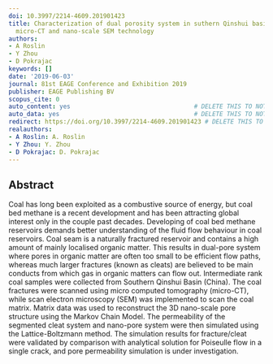 ```yaml
---
doi: 10.3997/2214-4609.201901423
title: Characterization of dual porosity system in suthern Qinshui basin coal with
  micro-CT and nano-scale SEM technology
authors:
- A Roslin
- Y Zhou
- D Pokrajac
keywords: []
date: '2019-06-03'
journal: 81st EAGE Conference and Exhibition 2019
publisher: EAGE Publishing BV
scopus_cite: 0
auto_content: yes                                  # DELETE THIS TO NOT AUTO GENERATE CONTENT
auto_data: yes                                     # DELETE THIS TO NOT AUTO GENERATE METADATA
redirect: https://doi.org/10.3997/2214-4609.201901423 # DELETE THIS TO NOT REDIRECT
realauthors:
- A Roslin: A. Roslin
- Y Zhou: Y. Zhou
- D Pokrajac: D. Pokrajac
---
```



## Abstract
Coal has long been exploited as a combustive source of energy, but coal bed methane is a recent development and has been attracting global interest only in the couple past decades. Developing of coal bed methane reservoirs demands better understanding of the fluid flow behaviour in coal reservoirs. Coal seam is a naturally fractured reservoir and contains a high amount of mainly localised organic matter. This results in dual-pore system where pores in organic matter are often too small to be efficient flow paths, whereas much larger fractures (known as cleats) are believed to be main conducts from which gas in organic matters can flow out. Intermediate rank coal samples were collected from Southern Qinshui Basin (China). The coal fractures were scanned using micro computed tomography (micro-CT), while scan electron microscopy (SEM) was implemented to scan the coal matrix. Matrix data was used to reconstruct the 3D nano-scale pore structure using the Markov Chain Model. The permeability of the segmented cleat system and nano-pore system were then simulated using the Lattice-Boltzmann method. The simulation results for fracture/cleat were validated by comparison with analytical solution for Poiseulle flow in a single crack, and pore permeability simulation is under investigation.
